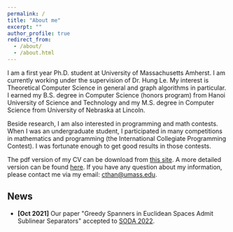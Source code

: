 ```yaml
---
permalink: /
title: "About me"
excerpt: ""
author_profile: true
redirect_from: 
  - /about/
  - /about.html
---
```


I am a first year Ph.D. student at University of Massachusetts Amherst. I am currently working under the supervision of Dr. Hung Le. My interest is Theoretical Computer Science in general and graph algorithms in particular. I earned my B.S. degree in Computer Science (honors program) from Hanoi University of Science and Technology and my M.S. degree in Computer Science from University of Nebraska at Lincoln.

Beside research, I am also interested in programming and math contests. When I was an undergraduate student, I participated in many competitions in mathematics and programming (the International Collegiate Programming Contest). I was fortunate enough to get good results in those contests.

The pdf version of my CV can be download from [this site](https://thanvietcuong.github.io/files/Resume_Research.pdf). A more detailed version can be found [here](https://thanvietcuong.github.io/cv/). If you have any question about my information, please contact me via my email: [cthan@umass.edu](cthan@umass.edu).

## News

- **[Oct 2021]** Our paper "Greedy Spanners in Euclidean Spaces Admit Sublinear Separators" accepted to [SODA 2022](https://www.siam.org/conferences/cm/conference/soda22).
